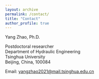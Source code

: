```yaml
---
layout: archive
permalink: /contact/
title: "Contact"
author_profile: true
---
```


Yang Zhao, Ph.D.

Postdoctoral researcher  
Department of Hydraulic Engineering  
Tsinghua University  
Beijing, China, 100084  

Email: yangzhao2021@mail.tsinghua.edu.cn  
  

<script type='text/javascript' id='clustrmaps' src='//cdn.clustrmaps.com/map_v2.js?cl=5cbbed&w=200&t=tt&d=QzBRXAUXBXLUmP_DYXsMM4hsZIT1_Xh4zy6aQBiUMYg&co=ffffff&cmo=3acc3a&cmn=ff5353&ct=808080'></script>
